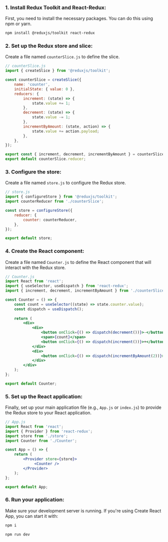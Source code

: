 
### 1. Install Redux Toolkit and React-Redux:
First, you need to install the necessary packages. You can do this using npm or yarn.

```bash
npm install @reduxjs/toolkit react-redux
```

### 2. Set up the Redux store and slice:
Create a file named `counterSlice.js` to define the slice.

```javascript
// counterSlice.js
import { createSlice } from '@reduxjs/toolkit';

const counterSlice = createSlice({
	name: 'counter',
	initialState: { value: 0 },
	reducers: {
		increment: (state) => {
			state.value += 1;
		},
		decrement: (state) => {
			state.value -= 1;
		},
		incrementByAmount: (state, action) => {
			state.value += action.payload;
		},
	},
});

export const { increment, decrement, incrementByAmount } = counterSlice.actions;
export default counterSlice.reducer;
```

### 3. Configure the store:
Create a file named `store.js` to configure the Redux store.

```javascript
// store.js
import { configureStore } from '@reduxjs/toolkit';
import counterReducer from './counterSlice';

const store = configureStore({
	reducer: {
		counter: counterReducer,
	},
});

export default store;
```

### 4. Create the React component:
Create a file named `Counter.js` to define the React component that will interact with the Redux store.

```jsx
// Counter.js
import React from 'react';
import { useSelector, useDispatch } from 'react-redux';
import { increment, decrement, incrementByAmount } from './counterSlice';

const Counter = () => {
	const count = useSelector((state) => state.counter.value);
	const dispatch = useDispatch();
	
	return (
		<div>
			<div>
				<button onClick={() => dispatch(decrement())}>-</button>
				<span>{count}</span>
				<button onClick={() => dispatch(increment())}>+</button>
			</div>
			<div>
				<button onClick={() => dispatch(incrementByAmount(2))}>Increment by 2</button>
			</div>
		</div>
	);
};

export default Counter;
```

### 5. Set up the React application:
Finally, set up your main application file (e.g., `App.js` or `index.js`) to provide the Redux store to your React application.

```jsx
// App.js
import React from 'react';
import { Provider } from 'react-redux';
import store from './store';
import Counter from './Counter';

const App = () => {
	return (
		<Provider store={store}>
			 <Counter />
		</Provider>
	);
};

export default App;
```

### 6. Run your application:
Make sure your development server is running. If you're using Create React App, you can start it with:

```sh
npm i
```

```sh
npm run dev
```